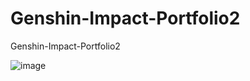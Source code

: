 # Genshin-Impact-Portfolio2
Genshin-Impact-Portfolio2


![image](https://github.com/edaild/Genshin-Impact-Portfolio2/assets/109999749/5d500e71-6d39-411f-91ca-649d32b64f57)
